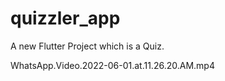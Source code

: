 # quizzler_app

A new Flutter Project which is a Quiz.

 WhatsApp.Video.2022-06-01.at.11.26.20.AM.mp4 


